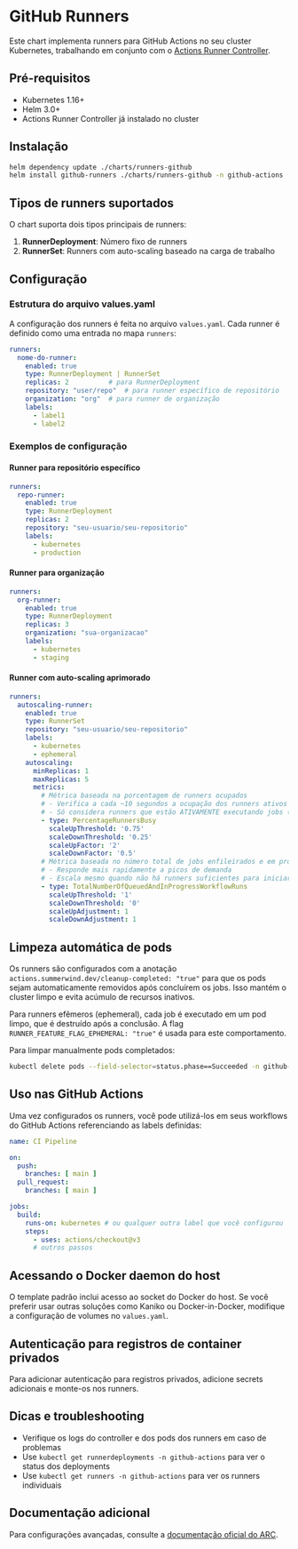 # GitHub Runners

Este chart implementa runners para GitHub Actions no seu cluster Kubernetes, trabalhando em conjunto com o [Actions Runner Controller](https://github.com/actions/actions-runner-controller).

## Pré-requisitos

- Kubernetes 1.16+
- Helm 3.0+
- Actions Runner Controller já instalado no cluster

## Instalação

```bash
helm dependency update ./charts/runners-github
helm install github-runners ./charts/runners-github -n github-actions
```

## Tipos de runners suportados

O chart suporta dois tipos principais de runners:

1. **RunnerDeployment**: Número fixo de runners
2. **RunnerSet**: Runners com auto-scaling baseado na carga de trabalho

## Configuração

### Estrutura do arquivo values.yaml

A configuração dos runners é feita no arquivo `values.yaml`. Cada runner é definido como uma entrada no mapa `runners`:

```yaml
runners:
  nome-do-runner:
    enabled: true
    type: RunnerDeployment | RunnerSet
    replicas: 2          # para RunnerDeployment
    repository: "user/repo"  # para runner específico de repositório
    organization: "org"  # para runner de organização
    labels:
      - label1
      - label2
```

### Exemplos de configuração

#### Runner para repositório específico

```yaml
runners:
  repo-runner:
    enabled: true
    type: RunnerDeployment
    replicas: 2
    repository: "seu-usuario/seu-repositorio"
    labels:
      - kubernetes
      - production
```

#### Runner para organização

```yaml
runners:
  org-runner:
    enabled: true
    type: RunnerDeployment
    replicas: 3
    organization: "sua-organizacao"
    labels:
      - kubernetes
      - staging
```

#### Runner com auto-scaling aprimorado

```yaml
runners:
  autoscaling-runner:
    enabled: true
    type: RunnerSet
    repository: "seu-usuario/seu-repositorio"
    labels:
      - kubernetes
      - ephemeral
    autoscaling:
      minReplicas: 1
      maxReplicas: 5
      metrics:
        # Métrica baseada na porcentagem de runners ocupados
        # - Verifica a cada ~10 segundos a ocupação dos runners ativos
        # - Só considera runners que estão ATIVAMENTE executando jobs (não enfileirados)
        - type: PercentageRunnersBusy
          scaleUpThreshold: '0.75'
          scaleDownThreshold: '0.25'
          scaleUpFactor: '2'
          scaleDownFactor: '0.5'
        # Métrica baseada no número total de jobs enfileirados e em progresso
        # - Responde mais rapidamente a picos de demanda
        # - Escala mesmo quando não há runners suficientes para iniciar os jobs
        - type: TotalNumberOfQueuedAndInProgressWorkflowRuns
          scaleUpThreshold: '1'
          scaleDownThreshold: '0'
          scaleUpAdjustment: 1
          scaleDownAdjustment: 1
```

## Limpeza automática de pods

Os runners são configurados com a anotação `actions.summerwind.dev/cleanup-completed: "true"` para que os pods sejam automaticamente removidos após concluírem os jobs. Isso mantém o cluster limpo e evita acúmulo de recursos inativos.

Para runners efêmeros (ephemeral), cada job é executado em um pod limpo, que é destruído após a conclusão. A flag `RUNNER_FEATURE_FLAG_EPHEMERAL: "true"` é usada para este comportamento.

Para limpar manualmente pods completados:
```bash
kubectl delete pods --field-selector=status.phase==Succeeded -n github-actions
```

## Uso nas GitHub Actions

Uma vez configurados os runners, você pode utilizá-los em seus workflows do GitHub Actions referenciando as labels definidas:

```yaml
name: CI Pipeline

on:
  push:
    branches: [ main ]
  pull_request:
    branches: [ main ]

jobs:
  build:
    runs-on: kubernetes # ou qualquer outra label que você configurou
    steps:
      - uses: actions/checkout@v3
      # outros passos
```

## Acessando o Docker daemon do host

O template padrão inclui acesso ao socket do Docker do host. Se você preferir usar outras soluções como Kaniko ou Docker-in-Docker, modifique a configuração de volumes no `values.yaml`.

## Autenticação para registros de container privados

Para adicionar autenticação para registros privados, adicione secrets adicionais e monte-os nos runners.

## Dicas e troubleshooting

- Verifique os logs do controller e dos pods dos runners em caso de problemas
- Use `kubectl get runnerdeployments -n github-actions` para ver o status dos deployments
- Use `kubectl get runners -n github-actions` para ver os runners individuais

## Documentação adicional

Para configurações avançadas, consulte a [documentação oficial do ARC](https://github.com/actions/actions-runner-controller). 